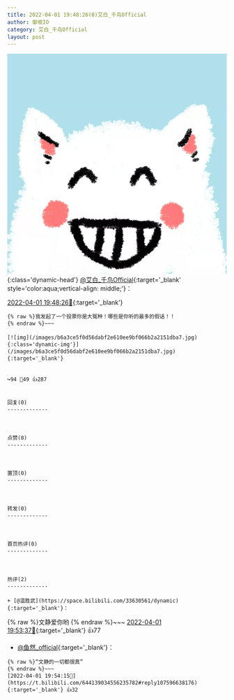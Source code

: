```yaml
---
title: 2022-04-01 19:48:26(0)艾白_千鸟Official
author: 御坂IO
category: 艾白_千鸟Official
layout: post
---
```


![img](/images/9ae8b9445fd0665cc014d9080156a45271be73c6.jpg){:class='dynamic-head'}
[@艾白_千鸟Official](https://space.bilibili.com/334537711/dynamic){:target='_blank' style='color:aqua;vertical-align: middle;'}：

[2022-04-01 19:48:26🔗](https://t.bilibili.com/644139034556235782){:target='_blank'}

~~~
{% raw %}我发起了一个投票​你是大冤种！哪些是你听的最多的假话！！
{% endraw %}~~~

[![img](/images/b6a3ce5f0d56dabf2e610ee9bf066b2a2151dba7.jpg){:class='dynamic-img'}](/images/b6a3ce5f0d56dabf2e610ee9bf066b2a2151dba7.jpg){:target='_blank'}


↪️94 💬49 👍287


回复(0)
-------------



点赞(0)
-------------



置顶(0)
-------------



转发(0)
-------------



首页热评(0)
-------------



热评(2)
-------------

+ [@温胜武](https://space.bilibili.com/33630561/dynamic){:target='_blank'}：
~~~
{% raw %}文静爱你哟
{% endraw %}~~~
[2022-04-01 19:53:37🔗](https://t.bilibili.com/644139034556235782#reply107596610016){:target='_blank'} 👍77
+ [@鱼然_official](https://space.bilibili.com/382910530/dynamic){:target='_blank'}：
~~~
{% raw %}“文静的一切都很真”
{% endraw %}~~~
[2022-04-01 19:54:15🔗](https://t.bilibili.com/644139034556235782#reply107596638176){:target='_blank'} 👍32


